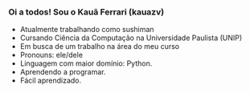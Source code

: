### Oi a todos! Sou o Kauã Ferrari (kauazv)

- Atualmente trabalhando como sushiman
- Cursando Ciência da Computação na Universidade Paulista (UNIP)
- Em busca de um trabalho na área do meu curso
- Pronouns: ele/dele
- Linguagem com maior domínio: Python.
- Aprendendo a programar.
- Fácil aprendizado.
